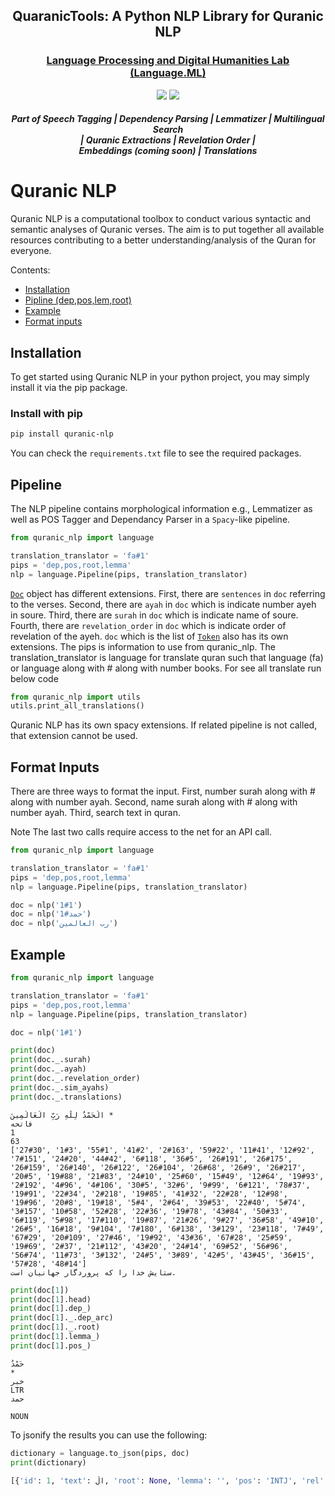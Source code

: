 <!-- <h1 align="center">
  <img src="images/dadmatech.jpeg"  width="150"  />
   Dadmatools
</h1> -->

<h2 align="center">QuaranicTools: A Python NLP Library for Quranic NLP</h2>
<h3 align="center"><a href='language.ml'>Language Processing and Digital Humanities Lab (Language.ML)</a></h2>

<div align="center">
  <a href="https://pypi.org/project/quranic-nlp/"><img src="https://shields.io/pypi/v/quranic-nlp.svg"></a>
  <a href=""><img src="https://img.shields.io/badge/license-Apache%202-blue.svg"></a>
</div>

<div align="center">
  <h5>
      Part of Speech Tagging
    <span> | </span>
      Dependency Parsing
    <span> | </span>
      Lemmatizer
    <span> | </span>
      Multilingual Search    <br>
    <span> | </span>
      Quranic Extractions        
    <span> | </span>
      Revelation Order
    <span> | </span> <br>
      Embeddings (coming soon)
    <span> | </span>
      Translations    
  </h5>
</div>

# Quranic NLP

Quranic NLP is a computational toolbox to conduct various syntactic and semantic analyses of Quranic verses. The aim is to put together all available resources contributing to a better understanding/analysis of the Quran for everyone.

Contents:

- [Installation](#installation)
- [Pipline (dep,pos,lem,root)](#pipeline)
- [Example](#example)
- [Format inputs](#format-inputs)

## Installation

To get started using Quranic NLP in your python project, you may simply install it via the pip package.

### Install with pip

```bash
pip install quranic-nlp
```

You can check the `requirements.txt` file to see the required packages.

## Pipeline

The NLP pipeline contains morphological information e.g., Lemmatizer as well as POS Tagger and Dependancy Parser in a `Spacy`-like pipeline.

```python
from quranic_nlp import language

translation_translator = 'fa#1'
pips = 'dep,pos,root,lemma'
nlp = language.Pipeline(pips, translation_translator)
```

[`Doc`](https://spacy.io/api/doc) object has different extensions.
First, there are `sentences` in `doc` referring to the verses.
Second, there are `ayah` in `doc` which is indicate number ayeh in soure.
Third, there are `surah` in `doc` which is indicate name of soure.
Fourth, there are `revelation_order` in `doc` which is indicate order of revelation of the ayeh.
`doc` which is the list of [`Token`](https://spacy.io/api/token) also has its own extensions.
The pips is information to use from quranic_nlp.
The translation_translator is language for translate quran such that language (fa) or language along with \# along with number books.
For see all translate run below code
```python
from quranic_nlp import utils
utils.print_all_translations()
```
Quranic NLP has its own spacy extensions. If related pipeline is not called, that extension cannot be used.

## Format Inputs

There are three ways to format the input.
First, number surah along with \# along with number ayah.
Second, name surah along with \# along with number ayah.
Third, search text in quran.

Note The last two calls require access to the net for an API call.

```python
from quranic_nlp import language

translation_translator = 'fa#1'
pips = 'dep,pos,root,lemma'
nlp = language.Pipeline(pips, translation_translator)

doc = nlp('1#1')
doc = nlp('حمد#1')
doc = nlp('رب العالمین')
```

## Example

```python
from quranic_nlp import language

translation_translator = 'fa#1'
pips = 'dep,pos,root,lemma'
nlp = language.Pipeline(pips, translation_translator)

doc = nlp('1#1')

print(doc)
print(doc._.surah)
print(doc._.ayah)
print(doc._.revelation_order)
print(doc._.sim_ayahs)
print(doc._.translations)
```

```
الْحَمْدُ لِلَّهِ رَبِّ الْعَالَمِینَ *
فاتحه
1
63
['27#30', '1#3', '55#1', '41#2', '2#163', '59#22', '11#41', '12#92', '7#151', '24#20', '44#42', '6#118', '36#5', '26#191', '26#175', '26#159', '26#140', '26#122', '26#104', '26#68', '26#9', '26#217', '20#5', '19#88', '21#83', '24#10', '25#60', '15#49', '12#64', '19#93', '2#192', '4#96', '4#106', '30#5', '32#6', '9#99', '6#121', '78#37', '19#91', '22#34', '2#218', '19#85', '41#32', '22#28', '12#98', '19#96', '20#8', '19#18', '5#4', '2#64', '39#53', '22#40', '5#74', '3#157', '10#58', '52#28', '22#36', '19#78', '43#84', '50#33', '6#119', '5#98', '17#110', '19#87', '21#26', '9#27', '36#58', '49#10', '26#5', '16#18', '9#104', '7#180', '6#138', '3#129', '23#118', '7#49', '67#29', '20#109', '27#46', '19#92', '43#36', '67#28', '25#59', '19#69', '2#37', '21#112', '43#20', '24#14', '69#52', '56#96', '56#74', '11#73', '3#132', '24#5', '3#89', '42#5', '43#45', '36#15', '57#28', '48#14']
ستايش خدا را كه پروردگار جهانيان است.
```

```python
print(doc[1])
print(doc[1].head)
print(doc[1].dep_)
print(doc[1]._.dep_arc)
print(doc[1]._.root)
print(doc[1].lemma_)
print(doc[1].pos_)
```

```
حَمْدُ
*
خبر
LTR
حمد

NOUN
```

To jsonify the results you can use the following:

```python
dictionary = language.to_json(pips, doc)
print(dictionary)
```

```python
[{'id': 1, 'text': الْ, 'root': None, 'lemma': '', 'pos': 'INTJ', 'rel': 'تعریف', 'arc': 'RTL', 'head': حَمْدُ}, {'id': 2, 'text': حَمْدُ, 'root': 'حمد', 'lemma': '', 'pos': 'NOUN', 'rel': 'خبر', 'arc': 'LTR', 'head': *}, {'id': 3, 'text': لِ, 'root': None, 'lemma': '', 'pos': 'INTJ', 'rel': 'متعلق', 'arc': 'LTR', 'head': *}, {'id': 4, 'text': لَّهِ, 'root': 'أله', 'lemma': '', 'pos': 'NOUN', 'rel': 'نعت', 'arc': 'LTR', 'head': رَبِّ}, {'id': 5, 'text': رَبِّ, 'root': 'ربب', 'lemma': '', 'pos': 'NOUN', 'rel': 'مضاف الیه ', 'arc': 'LTR', 'head': عَالَمِینَ}, {'id': 6, 'text': الْ, 'root': None, 'lemma': '', 'pos': 'INTJ', 'rel': 'تعریف', 'arc': 'RTL', 'head': عَالَمِینَ}, {'id': 7, 'text': عَالَمِینَ, 'root': 'علم', 'lemma': '', 'pos': 'NOUN', 'rel': '', 'arc': None, 'head': عَالَمِینَ}, {'id': 8, 'text': *, 'root': None, 'lemma': '', 'pos': '', 'rel': '', 'arc': None, 'head': *}]
```
